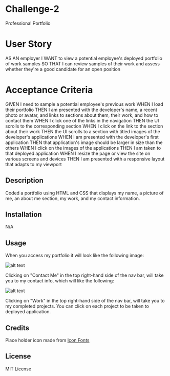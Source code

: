 # Challenge-2
Professional Portfolio 

# User Story 

AS AN employer
I WANT to view a potential employee's deployed portfolio of work samples
SO THAT I can review samples of their work and assess whether they're a good candidate for an open position

# Acceptance Criteria

GIVEN I need to sample a potential employee's previous work
WHEN I load their portfolio
THEN I am presented with the developer's name, a recent photo or avatar, and links to sections about them, their work, and how to contact them
WHEN I click one of the links in the navigation
THEN the UI scrolls to the corresponding section
WHEN I click on the link to the section about their work
THEN the UI scrolls to a section with titled images of the developer's applications
WHEN I am presented with the developer's first application
THEN that application's image should be larger in size than the others
WHEN I click on the images of the applications
THEN I am taken to that deployed application
WHEN I resize the page or view the site on various screens and devices
THEN I am presented with a responsive layout that adapts to my viewport

## Description

Coded a portfolio using HTML and CSS that displays my name, a picture of me, an about me section, my work, and my contact information. 

## Installation

N/A

## Usage

When you access my portfolio it will look like the following image:
   
![alt text](file:///Users/nastacias/Desktop/bootcamp/Challenge-2-1/assets:images/Screenshot%202023-02-14%20at%2012.44.24%20AM.png)

Clicking on "Contact Me" in the top right-hand side of the nav bar, will take you to my contact info, which will like the following:

![alt text](file:///Users/nastacias/Desktop/bootcamp/Challenge-2-1/assets:images/Screenshot%202023-02-14%20at%2012.44.42%20AM.png)

Clicking on "Work" in the top right-hand side of the nav bar, will take you to my completed projects. You can click on each project to be taken to deployed application.

## Credits

Place holder icon made from <a href="http://www.onlinewebfonts.com/icon">Icon Fonts</a> 

## License

MIT License